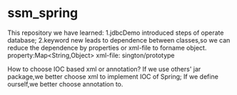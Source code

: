 # ssm_spring
This repository we have learned:
1.jdbcDemo introduced steps of operate database;
2.keyword new leads to dependence between classes,so we can reduce the dependence by properties or xml-file to forname object.
  property:Map<String,Object>
  xml-file:<bean id class></bean>   sington/prototype




How to choose IOC based xml or annotation?
  If we use others' jar package,we better choose xml to implement IOC of Spring;
  If we define ourself,we better choose annotation to.
